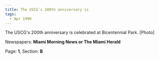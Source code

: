 ```yaml
---  
title: The USCG's 200th anniversary is  
tags:  
  - Apr 1990  
---  
```

  
The USCG's 200th anniversary is celebrated at Bicentennial Park. [Photo]  
  
Newspapers: **Miami Morning News or The Miami Herald**  
  
Page: **1**, Section: **B** 
